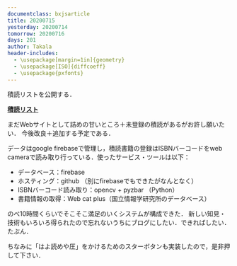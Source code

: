 ```yaml
---
documentclass: bxjsarticle
title: 20200715
yesterday: 20200714
tomorrow: 20200716
days: 201
author: Takala
header-includes:
  - \usepackage[margin=1in]{geometry}
  - \usepackage[ISO]{diffcoeff}
  - \usepackage{pxfonts}
---
```



積読リストを公開する．


**[積読リスト](https://takala4.github.io/cv/books)**


まだWebサイトとして詰めの甘いところ＋未登録の積読があるがお許し願いたい．
今後改良＋追加する予定である．


データはgoogle firebaseで管理し，積読書籍の登録はISBNバーコードをweb cameraで読み取り行っている．使ったサービス・ツールは以下：


* データベース：firebase
* ホスティング：github （別にfirebaseでもできたがなんとなく）
* ISBNバーコード読み取り：opencv + pyzbar （Python）
* 書籍情報の取得：Web cat plus（国立情報学研究所のデータベース）


のべ10時間くらいでそこそこ満足のいくシステムが構成できた．
新しい知見・技術もいろいろ得られたので忘れないうちにブログにしたい．できればしたい．たぶん．



ちなみに「はよ読めや圧」をかけるためのスターボタンも実装したので，是非押して下さい．
